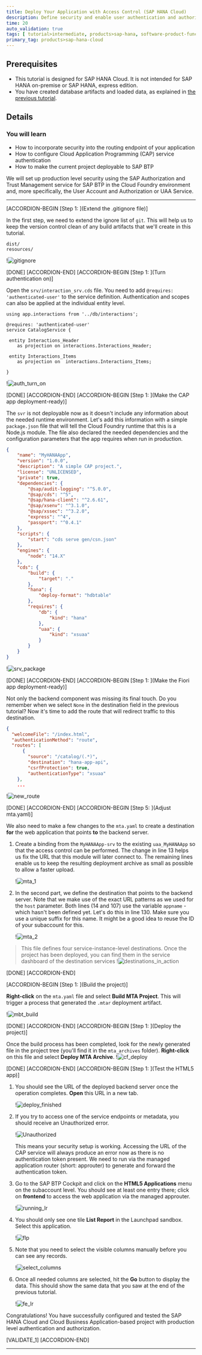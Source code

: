 ```yaml
---
title: Deploy Your Application with Access Control (SAP HANA Cloud)
description: Define security and enable user authentication and authorization for your SAP HANA Cloud CAP application before deploying it to SAP BTP.
time: 20
auto_validation: true
tags: [ tutorial>intermediate, products>sap-hana, software-product-function>sap-cloud-application-programming-model, products>sap-business-application-studio]
primary_tag: products>sap-hana-cloud
---
```


## Prerequisites
- This tutorial is designed for SAP HANA Cloud. It is not intended for SAP HANA on-premise or SAP HANA, express edition.
- You have created database artifacts and loaded data, as explained in [the previous tutorial](hana-cloud-cap-add-list-report).

## Details
### You will learn
  - How to incorporate security into the routing endpoint of your application
  - How to configure Cloud Application Programming (CAP) service authentication
  - How to make the current project deployable to SAP BTP

We will set up production level security using the SAP Authorization and Trust Management service for SAP BTP in the Cloud Foundry environment and, more specifically, the User Account and Authorization or UAA Service.

---

[ACCORDION-BEGIN [Step 1: ](Extend the .gitignore file)]

In the first step, we need to extend the ignore list of `git`. This will help us to keep the version control clean of any build artifacts that we'll create in this tutorial.

```gitignore
dist/
resources/
```

!![gitignore](gitignore.png)


[DONE]
[ACCORDION-END]
[ACCORDION-BEGIN [Step 1: ](Turn authentication on)]

Open the `srv/interaction_srv.cds` file. You need to add `@requires: 'authenticated-user'` to the service definition. Authentication and scopes can also be applied at the individual entity level.

```CDS [3]
using app.interactions from '../db/interactions';

@requires: 'authenticated-user'
service CatalogService {

 entity Interactions_Header
	as projection on interactions.Interactions_Header;

 entity Interactions_Items
	as projection on  interactions.Interactions_Items;

}
```

!![auth_turn_on](auth_turn_on.png)


[DONE]
[ACCORDION-END]
[ACCORDION-BEGIN [Step 1: ](Make the CAP app deployment-ready)]

The `svr` is not deployable now as it doesn't include any information about the needed runtime environment. Let's add this information with a simple `package.json` file that will tell the Cloud Foundry runtime that this is a Node.js module. The file also declared the needed dependencies and the configuration parameters that the app requires when run in production.

```JSON
{
    "name": "MyHANAApp",
    "version": "1.0.0",
    "description": "A simple CAP project.",
    "license": "UNLICENSED",
    "private": true,
    "dependencies": {
        "@sap/audit-logging": "^5.0.0",
        "@sap/cds": "^5",
        "@sap/hana-client": "^2.6.61",
        "@sap/xsenv": "^3.1.0",
        "@sap/xssec": "^3.2.0",
        "express": "^4",
        "passport": "^0.4.1"
    },
    "scripts": {
        "start": "cds serve gen/csn.json"
    },
    "engines": {
        "node": "14.X"
    },
    "cds": {
        "build": {
            "target": "."
        },
        "hana": {
            "deploy-format": "hdbtable"
        },
        "requires": {
            "db": {
                "kind": "hana"
            },
            "uaa": {
                "kind": "xsuaa"
            }
        }
    }
}
```

!![srv_package](srv_package.png)


[DONE]
[ACCORDION-END]
[ACCORDION-BEGIN [Step 1: ](Make the Fiori app deployment-ready)]

Not only the backend component was missing its final touch. Do you remember when we select `None` in the destination field in the previous tutorial? Now it's time to add the route that will redirect traffic to this destination.

```JSON [5-10]
{
  "welcomeFile": "/index.html",
  "authenticationMethod": "route",
  "routes": [
      {
        "source": "/catalog/(.*)",
        "destination": "hana-app-api",
        "csrfProtection": true,
        "authenticationType": "xsuaa"
    },
    ...
```

!![new_route](new_route.png)

[DONE]
[ACCORDION-END]
[ACCORDION-BEGIN [Step 5: ](Adjust mta.yaml)]

We also need to make a few changes to the `mta.yaml` to create a destination **for** the web application that points **to** the backend server.

1. Create a binding from the `MyHANAApp-srv` to the existing `uaa_MyHANAApp` so that the access control can be performed. The change in line 13 helps us fix the URL that this module will later connect to. The remaining lines enable us to keep the resulting deployment archive as small as possible to allow a faster upload.

    !![mta_1](mta_1.png)


3. In the second part, we define the destination that points to the backend server. Note that we make use of the exact URL patterns as we used for the `host` parameter. Both lines (14 and 107) use the variable `appname` - which hasn't been defined yet. Let's do this in line 130. Make sure you use a unique suffix for this name. It might be a good idea to reuse the ID of your subaccount for this.

    !![mta_2](mta_2.png)


> This file defines four service-instance-level destinations. Once the project has been deployed, you can find them in the service dashboard of the destination services
> !![destinations_in_action](destinations_in_action.png)

[DONE]
[ACCORDION-END]

[ACCORDION-BEGIN [Step 1: ](Build the project)]

**Right-click** on the `mta.yaml` file and select **Build MTA Project**. This will trigger a process that generated the `.mtar` deployment artifact.

!![mbt_build](mbt_build.png)


[DONE]
[ACCORDION-END]
[ACCORDION-BEGIN [Step 1: ](Deploy the project)]

Once the build process has been completed, look for the newly generated file in the project tree (you'll find it in the `mta_archives` folder). **Right-click** on this file and select **Deploy MTA Archive**.
!![cf_deploy](cf_deploy.png)




[DONE]
[ACCORDION-END]
[ACCORDION-BEGIN [Step 1: ](Test the HTML5 app)]

1. You should see the URL of the deployed backend server once the operation completes. **Open** this URL in a new tab.

    !![deploy_finished](deploy_finished.png)


2. If you try to access one of the service endpoints or metadata, you should receive an Unauthorized error.

    !![Unauthorized](unauthorized_cap.png)

    This means your security setup is working. Accessing the URL of the CAP service will always produce an error now as there is no authentication token present.  We need to run via the managed application router (short: approuter) to generate and forward the authentication token.

3. Go to the SAP BTP Cockpit and click on the **HTML5 Applications** menu on the subaccount level. You should see at least one entry there; click on **frontend** to access the web application via the managed approuter.

    !![running_lr](running_lr.png)

1. You should only see one tile **List Report** in the Launchpad sandbox. Select this application.

    !![flp](flp.png)


2. Note that you need to select the visible columns manually before you can see any records.

    !![select_columns](select_columns.png)

7.  Once all needed columns are selected, hit the **Go** button to display the data. This should show the same data that you saw at the end of the previous tutorial.

    !![fe_lr](fe_lr.png)


Congratulations! You have successfully configured and tested the SAP HANA Cloud and Cloud Business Application-based project with production level authentication and authorization.


[VALIDATE_1]
[ACCORDION-END]

---

